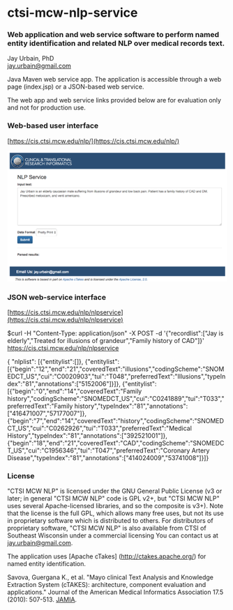 # ctsi-mcw-nlp-service

### Web application and web service software to perform named entity identification and related NLP over medical records text.

Jay Urbain, PhD  
jay.urbain@gmail.com

Java Maven web service app. The application is accessible through a web page (index.jsp) or a JSON-based web service.

The web app and web service links provided below are for evaluation only and not for production use.

### Web-based user interface
[https://cis.ctsi.mcw.edu/nlp/](https://cis.ctsi.mcw.edu/nlp/)

![Web Screen Shot](https://github.com/jayurbain/ctsi-mcw-nlp-service/blob/master/src/main/webapp/img/web_screen_shot.png)

### JSON web-service interface

[https://cis.ctsi.mcw.edu/nlp/nlpservice](https://cis.ctsi.mcw.edu/nlp/nlpservice)

$curl -H "Content-Type: application/json" -X POST -d '{"recordlist":["Jay is elderly","Treated for illusions of grandeur","Family history of CAD"]}'  https://cis.ctsi.mcw.edu/nlp/nlpservice

{ "nlplist": [{"entitylist":[]}, {"entitylist":[{"begin":"12","end":"21","coveredText":"illusions","codingScheme":"SNOMEDCT_US","cui":"C0020903","tui":"T048","preferredText":"Illusions","typeIndex":"81","annotations":["5152006"]}]}, {"entitylist":[{"begin":"0","end":"14","coveredText":"Family history","codingScheme":"SNOMEDCT_US","cui":"C0241889","tui":"T033","preferredText":"Family history","typeIndex":"81","annotations":["416471007","57177007"]},{"begin":"7","end":"14","coveredText":"history","codingScheme":"SNOMEDCT_US","cui":"C0262926","tui":"T033","preferredText":"Medical History","typeIndex":"81","annotations":["392521001"]},{"begin":"18","end":"21","coveredText":"CAD","codingScheme":"SNOMEDCT_US","cui":"C1956346","tui":"T047","preferredText":"Coronary Artery Disease","typeIndex":"81","annotations":["414024009","53741008"]}]}

### License
"CTSI MCW NLP" is licensed under the GNU General Public License (v3 or later; in general "CTSI MCW NLP" code is GPL v2+, but "CTSI MCW NLP" uses several Apache-licensed libraries, and so the composite is v3+). Note that the license is the full GPL, which allows many free uses, but not its use in proprietary software which is distributed to others. For distributors of proprietary software, "CTSI MCW NLP" is also available from CTSI of Southeast Wisconsin under a commercial licensing You can contact us at jay.urbain@gmail.com. 

The application uses [Apache cTakes] (http://ctakes.apache.org/) for named entity identification.

Savova, Guergana K., et al. "Mayo clinical Text Analysis and Knowledge Extraction System (cTAKES): architecture, component evaluation and applications." Journal of the American Medical Informatics Association 17.5 (2010): 507-513. [JAMIA](https://academic.oup.com/jamia/article/17/5/507/830823/Mayo-clinical-Text-Analysis-and-Knowledge).

